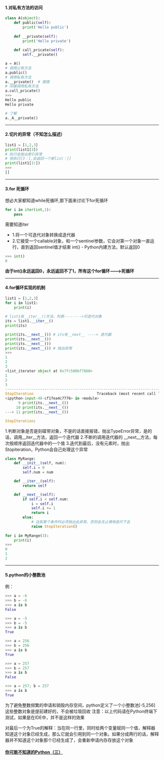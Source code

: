 #### 1.对私有方法的访问
```python
class A(object):
    def public(self):
        print('Hello public')
        
    def __private(self):
        print('Hello private')
    
    def call_pricate(self):
        self.__private()

a = A()
# 调用公有方法
a.public()
# 调用私有方法
a.__private()  # 报错
# 间接调用私有方法
a.call_pricate()
>>>
Hello public
Hello private

# 了解
a._A__private()
```
***
#### 2.切片的异常（不知怎么描述）
```python
list1 = [1,2,3]
print(list1[3])
# 执行会抛出索引异常
# 但执行[3：],会返回一个新list：[]
print(list1[3:])
>>>
[]
```
***
#### 3.for 死循环
想必大家都知道while死循环,那下面来讨论下for死循环
```python
for i in iter(int,1):
	pass
```
需要知道iter
- 1.将一个可迭代对象转换成迭代器
- 2.它接受一个callable对象，和一个sentinel参数，它会对第一个对象一直运行，直到返回sentinel值才结束
int() - Python内建方法，默认返回0
```python
>>> int()
0
```
**由于int()永远返回0，永远返回不了1，所有这个for循环--->死循环**
***

#### 4.for循环实现的机制
```python
list1 = [1,2,3]
for i in list1:
    print(i)
    
# list1有__iter__()方法，列表-------->可迭代对象    
its = list1.__iter__()
print(its)

print(its.__next__()) # its有__next__ ----> 迭代器
print(its.__next__())
print(its.__next__())
print(its.__next__()) # 抛出异常
>>>
1
2
3
<list_iterator object at 0x7fc580bf7860>
1
2
3
---------------------------------------------------------------------------
StopIteration                             Traceback (most recent call last)
<ipython-input-48-cf1fea4c7776> in <module>
      9 print(its.__next__())
     10 print(its.__next__())
---> 11 print(its.__next__())

StopIteration: 

```
1.判断对象是否是刻碟带对象，不是的话直接报错，抛出TypeError异常，是的话，调用__iter__方法，返回一个迭代器
2.不断的调用迭代器的 __next__方法，每次按顺序返回迭代器中的一个值
3.迭代到最后，没有元素时，抛出Stopiteration，Python会自己处理这个异常
```python
class MyRange:
    def __init__(self, num):
        self.i = 0
        self.num = num

    def __iter__(self):
        return self

    def __next__(self):
        if self.i < self.num:
            i = self.i
            self.i += 1
            return i
        else:
            # 达到某个条件时必须抛出此异常，否则会无止境地迭代下去
            raise StopIteration() 
            
for i in MyRange(3):
    print(i)
>>>
0
1
2
```
***
#### 5.python的小整数池
例：
```python
>>> a = -6
>>> b = -6
>>> a is b
False

>>> a = -5
>>> b = -5
>>> a is b
True

>>> a = 256
>>> b = 256
>>> a is b
True

>>> a = 257
>>> b = 257
>>> a is b
False

>>> a = 257; b = 257
>>> a is b
True

```
为了避免整数频繁的申请和销毁内存空间，python定义了一个小整数池[-5,256]这些整数对象是提前建好的，不会被垃圾回收
注意：以上代码请在Python终端下测试，如果是在IDE中，并不是这样的效果

对最后一个为True的解释：当在同一行里，同时给两个变量赋同一个值，解释器知道这个对象已经生成，那么它就会引用到同一个对象。如果分成两行的话，解释器并不知道这个对象那个已经生成了，会重新申请内存存放这个对象

#### [你可能不知道的Python（三）](https://github.com/chongjing001/Python-Advance/blob/master/Tips/%E4%BD%A0%E5%8F%AF%E8%83%BD%E4%B8%8D%E7%9F%A5%E9%81%93%E7%9A%84Python(%E4%B8%89).md)
